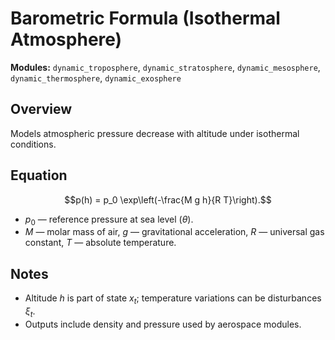 # Barometric Formula (Isothermal Atmosphere)

**Modules:** `dynamic_troposphere`, `dynamic_stratosphere`, `dynamic_mesosphere`, `dynamic_thermosphere`, `dynamic_exosphere`

## Overview

Models atmospheric pressure decrease with altitude under isothermal conditions.

## Equation

$$p(h) = p_0 \exp\left(-\frac{M g h}{R T}\right).$$

- $p_0$ — reference pressure at sea level ($\theta$).
- $M$ — molar mass of air, $g$ — gravitational acceleration, $R$ — universal gas constant, $T$ — absolute temperature.

## Notes

- Altitude $h$ is part of state $x_t$; temperature variations can be disturbances $\xi_t$.
- Outputs include density and pressure used by aerospace modules.

